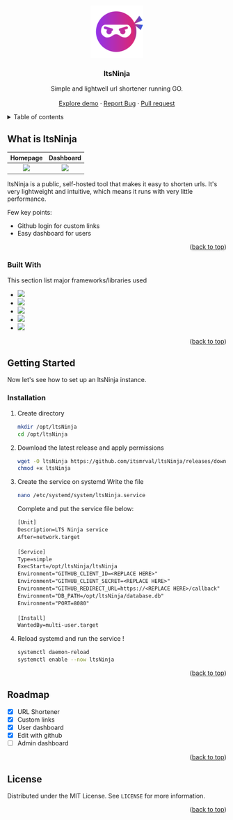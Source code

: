 <br />
<div id="readme-top" align="center">
  <a href="https://github.com/itsmrval/ltsninja">
    <img src="https://raw.githubusercontent.com/itsmrval/ltsNinja/main/static/img/logo.svg" alt="Logo" width="120" height="120">
  </a>

  <h3 align="center">ltsNinja</h3>

  <p align="center">
    Simple and lightwell url shortener running GO.
    <br />
    <br />
    <a href="https://lts.ninja">Explore demo</a>
    ·
    <a href="https://github.com/itsmrval/ltsninja/issues">Report Bug</a>
    ·
    <a href="https://github.com/itsmrval/ltsninja/pulls">Pull request</a>
  </p>
</div>


<details>
  <summary>Table of contents</summary>
  <ol>
    <li>
      <a href="#about-the-project">What is ltsNinja ?</a>
      <ul>
        <li><a href="#built-with">Built with</a></li>
      </ul>
    </li>
    <li>
      <a href="#getting-started">Getting started</a>
      <ul>
        <li><a href="#installation">Installation</a></li>
      </ul>
    </li>
    <li><a href="#roadmap">Roadmap</a></li>
    <li><a href="#license">License</a></li>
  </ol>
</details>



## What is ltsNinja

Homepage             |  Dashboard
:-------------------------:|:-------------------------:
![](https://i.imgur.com/Ykjbxr6.png)  |  ![](https://i.imgur.com/8vhIrax.png)


ltsNinja is a public, self-hosted tool that makes it easy to shorten urls. It's very lightweight and intuitive, which means it runs with very little performance.

Few key points:
* Github login for custom links
* Easy dashboard for users 

<p align="right">(<a href="#readme-top">back to top</a>)</p>

### Built With

This section list major frameworks/libraries used

* ![](https://img.shields.io/badge/GO-20232A?style=for-the-badge&logo=go)
* ![](https://img.shields.io/badge/Gin-20232A?style=for-the-badge&logo=gin)
* ![](https://img.shields.io/badge/SqLite-20232A?style=for-the-badge&logo=sqlite&logoColor=blue)
* ![](https://img.shields.io/badge/GitHub%20OAUTH-20232A?style=for-the-badge&logo=github)
* ![](https://img.shields.io/badge/TailWind-20232A?style=for-the-badge&logo=tailwindcss)

<p align="right">(<a href="#readme-top">back to top</a>)</p>



## Getting Started

Now let's see how to set up an ltsNinja instance.

### Installation

1. Create directory
   ```sh
   mkdir /opt/ltsNinja
   cd /opt/ltsNinja
   ```
2. Download the latest release and apply permissions
   ```sh
   wget -O ltsNinja https://github.com/itsmrval/ltsNinja/releases/download/0.1.0/ltsNinja_linux_amd64
   chmod +x ltsNinja
   ```
3. Create the service on systemd
   Write the file
   ```sh
   nano /etc/systemd/system/ltsNinja.service
   ```
   Complete and put the service file below:
   	```txt
   	[Unit]
	Description=LTS Ninja service
	After=network.target
	
	[Service]
	Type=simple
	ExecStart=/opt/ltsNinja/ltsNinja
	Environment="GITHUB_CLIENT_ID=<REPLACE HERE>"
	Environment="GITHUB_CLIENT_SECRET=<REPLACE HERE>"
	Environment="GITHUB_REDIRECT_URL=https://<REPLACE HERE>/callback"
	Environment="DB_PATH=/opt/ltsNinja/database.db"
	Environment="PORT=8080"
	
	[Install]
	WantedBy=multi-user.target
   	```
   
6. Reload systemd and run the service !
   ```sh
   systemctl daemon-reload
   systemctl enable --now ltsNinja
   ```
<p align="right">(<a href="#readme-top">back to top</a>)</p>





## Roadmap

- [x] URL Shortener
- [x] Custom links
- [x] User dashboard
- [x] Edit with github
- [ ] Admin dashboard

<p align="right">(<a href="#readme-top">back to top</a>)</p>



<!-- LICENSE -->
## License

Distributed under the MIT License. See `LICENSE` for more information.

<p align="right">(<a href="#readme-top">back to top</a>)</p>
